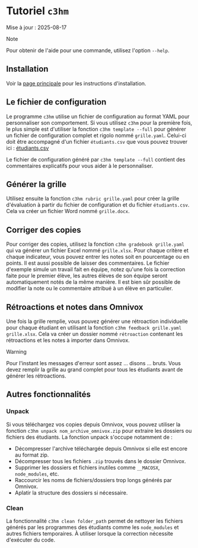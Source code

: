 # Tutoriel `c3hm`

Mise à jour : 2025-08-17

> [!NOTE]
> Pour obtenir de l'aide pour une commande, utilisez l'option `--help`.

## Installation

Voir la [page principale](../README.md) pour les instructions d'installation.

## Le fichier de configuration

Le programme `c3hm` utilise un fichier de configuration au format YAML pour
personnaliser son comportement. Si vous utilisez `c3hm` pour la première fois,
le plus simple est d'utiliser la fonction `c3hm template --full` pour générer
un fichier de configuration complet et rigolo nommé `grille.yaml`. Celui-ci doit être accompagné
d'un fichier `étudiants.csv` que vous pouvez trouver ici :
[étudiants.csv](étudiants.csv)

Le fichier de configuration généré par `c3hm template --full` contient des
commentaires explicatifs pour vous aider à le personnaliser.

## Générer la grille

Utilisez ensuite la fonction `c3hm rubric grille.yaml` pour créer la grille
d'évaluation à partir du fichier de configuration et du fichier
`étudiants.csv`. Cela va créer un fichier Word nommé `grille.docx`.

## Corriger des copies

Pour corriger des copies, utilisez la fonction `c3hm gradebook grille.yaml` qui
va générer un fichier Excel nommé `grille.xlsx`. Pour chaque critère et chaque
indicateur, vous pouvez entrer les notes soit en pourcentage ou en points. Il
est aussi possible de laisser des commentaires. Le fichier d'exemple simule un
travail fait en équipe, notez qu'une fois la correction faite pour le premier
élève, les autres élèves de son équipe seront automatiquement notés de la même
manière. Il est bien sûr possible de modifier la note ou le commentaire
attribué à un élève en particulier.

## Rétroactions et notes dans Omnivox

Une fois la grille remplie, vous pouvez générer une rétroaction individuelle
pour chaque étudiant en utilisant la fonction `c3hm feedback grille.yaml grille.xlsx`. Cela
va créer un dossier nommé `rétroaction` contenant les rétroactions et
les notes à importer dans Omnivox.

> [!WARNING]
> Pour l'instant les messages d'erreur sont assez ... disons ... bruts. Vous devez remplir
> la grille au grand complet pour tous les étudiants avant de générer les rétroactions.

## Autres fonctionnalités

### Unpack

Si vous téléchargez vos copies depuis Omnivox, vous pouvez utiliser la fonction
`c3hm unpack nom_archive_omnivox.zip` pour extraire les dossiers ou fichiers
des étudiants. La fonction unpack s'occupe notamment de :

- Décompresser l'archive téléchargée depuis Omnivox si elle est encore au format zip.
- Décompresser tous les fichiers `.zip` trouvés dans le dossier Omnivox.
- Supprimer les dossiers et fichiers inutiles comme `__MACOSX`, `node_modules`, etc.
- Raccourcir les noms de fichiers/dossiers trop longs générés par Omnivox.
- Aplatir la structure des dossiers si nécessaire.


### Clean

La fonctionnalité `c3hm clean folder_path` permet de nettoyer les fichiers
générés par les programmes des étudiants comme les `node_modules` et autres
fichiers temporaires. À utiliser lorsque la correction nécessite d'exécuter du
code.
